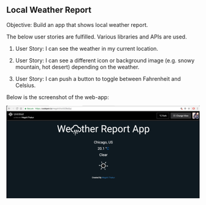 ## Local Weather Report

Objective: Build an app that shows local weather report.

The below user stories are fulfilled. Various libraries and APIs are used.

1. User Story: I can see the weather in my current location.

2. User Story: I can see a different icon or background image (e.g. snowy mountain, hot desert) depending on the weather.

3. User Story: I can push a button to toggle between Fahrenheit and Celsius.

Below is the screenshot of the web-app:

![My picture](https://github.com/megshithakur1/Local-Weather-Report/blob/master/screenshots/1.png)
